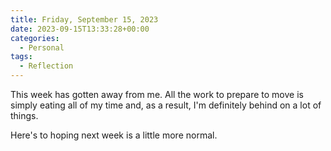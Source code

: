 ```yaml
---
title: Friday, September 15, 2023
date: 2023-09-15T13:33:28+00:00
categories:
  - Personal
tags:
  - Reflection
---
```


This week has gotten away from me. All the work to prepare to move is simply eating all of my time and, as a result, I'm definitely behind on a lot of things.

Here's to hoping next week is a little more normal.